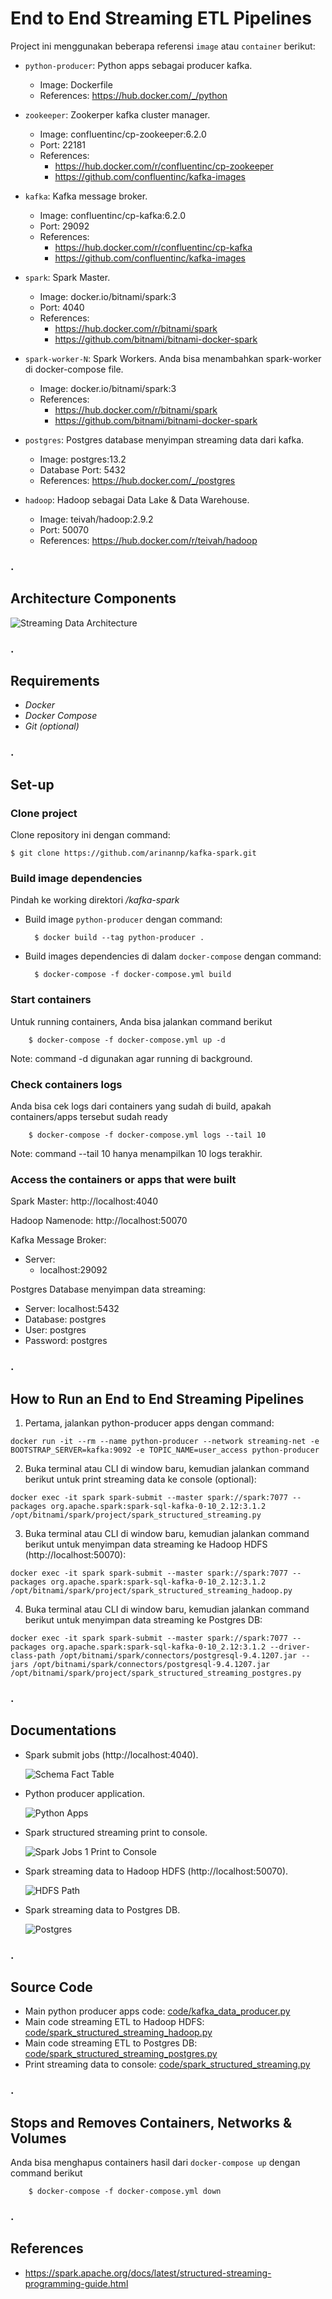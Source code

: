 # End to End Streaming ETL Pipelines

Project ini menggunakan beberapa referensi `image` atau `container` berikut:

* `python-producer`: Python apps sebagai producer kafka.
    * Image: Dockerfile
    * References: https://hub.docker.com/_/python

* `zookeeper`: Zookerper kafka cluster manager.
    * Image: confluentinc/cp-zookeeper:6.2.0
    * Port: 22181
    * References: 
        * https://hub.docker.com/r/confluentinc/cp-zookeeper
        * https://github.com/confluentinc/kafka-images

* `kafka`: Kafka message broker.
    * Image: confluentinc/cp-kafka:6.2.0
    * Port: 29092
    * References: 
        * https://hub.docker.com/r/confluentinc/cp-kafka
        * https://github.com/confluentinc/kafka-images

* `spark`: Spark Master.
    * Image: docker.io/bitnami/spark:3
    * Port: 4040
    * References: 
        * https://hub.docker.com/r/bitnami/spark 
        * https://github.com/bitnami/bitnami-docker-spark        

* `spark-worker-N`: Spark Workers. Anda bisa menambahkan spark-worker di docker-compose file.
    * Image: docker.io/bitnami/spark:3
    * References: 
        * https://hub.docker.com/r/bitnami/spark 
        * https://github.com/bitnami/bitnami-docker-spark

* `postgres`: Postgres database menyimpan streaming data dari kafka.
    * Image: postgres:13.2
    * Database Port: 5432
    * References: https://hub.docker.com/_/postgres

* `hadoop`: Hadoop sebagai Data Lake & Data Warehouse.
    * Image: teivah/hadoop:2.9.2
    * Port: 50070
    * References: https://hub.docker.com/r/teivah/hadoop


### .
## Architecture Components

![](./docs/architecture.png "Streaming Data Architecture")


### .
## Requirements

- *Docker*
- *Docker Compose*
- *Git (optional)*


### .
## Set-up

### Clone project

Clone repository ini dengan command:

    $ git clone https://github.com/arinannp/kafka-spark.git


### Build image dependencies

Pindah ke working direktori */kafka-spark*

- Build image `python-producer` dengan command:

        $ docker build --tag python-producer .
    
- Build images dependencies di dalam `docker-compose` dengan command:
        
        $ docker-compose -f docker-compose.yml build


### Start containers

Untuk running containers, Anda bisa jalankan command berikut
        
        $ docker-compose -f docker-compose.yml up -d

Note: command -d digunakan agar running di background.


### Check containers logs

Anda bisa cek logs dari containers yang sudah di build, apakah containers/apps tersebut sudah ready
        
        $ docker-compose -f docker-compose.yml logs --tail 10

Note: command --tail 10 hanya menampilkan 10 logs terakhir.


### Access the containers or apps that were built

Spark Master: http://localhost:4040

Hadoop Namenode: http://localhost:50070

Kafka Message Broker:
* Server: 
    - localhost:29092

Postgres Database menyimpan data streaming:
* Server: localhost:5432
* Database: postgres
* User: postgres
* Password: postgres


### .
## How to Run an End to End Streaming Pipelines

1. Pertama, jalankan python-producer apps dengan command:
```
docker run -it --rm --name python-producer --network streaming-net -e BOOTSTRAP_SERVER=kafka:9092 -e TOPIC_NAME=user_access python-producer
```

2. Buka terminal atau CLI di window baru, kemudian jalankan command berikut untuk print streaming data ke console (optional):
```
docker exec -it spark spark-submit --master spark://spark:7077 --packages org.apache.spark:spark-sql-kafka-0-10_2.12:3.1.2 /opt/bitnami/spark/project/spark_structured_streaming.py
```

3. Buka terminal atau CLI di window baru, kemudian jalankan command berikut untuk menyimpan data streaming ke Hadoop HDFS (http://localhost:50070):
```
docker exec -it spark spark-submit --master spark://spark:7077 --packages org.apache.spark:spark-sql-kafka-0-10_2.12:3.1.2 /opt/bitnami/spark/project/spark_structured_streaming_hadoop.py
```

4. Buka terminal atau CLI di window baru, kemudian jalankan command berikut untuk menyimpan data streaming ke Postgres DB:
```
docker exec -it spark spark-submit --master spark://spark:7077 --packages org.apache.spark:spark-sql-kafka-0-10_2.12:3.1.2 --driver-class-path /opt/bitnami/spark/connectors/postgresql-9.4.1207.jar --jars /opt/bitnami/spark/connectors/postgresql-9.4.1207.jar /opt/bitnami/spark/project/spark_structured_streaming_postgres.py
```


### .
## Documentations

- Spark submit jobs (http://localhost:4040).

    ![](./docs/spark-jobs.png "Schema Fact Table")

- Python producer application.

    ![](./docs/python-apps.png "Python Apps")

- Spark structured streaming print to console.

    ![](./docs/spark-console.png "Spark Jobs 1 Print to Console")

- Spark streaming data to Hadoop HDFS (http://localhost:50070).

    ![](./docs/hadoop-path.png "HDFS Path")

- Spark streaming data to Postgres DB.

    ![](./docs/postgres.png "Postgres")


### .
## Source Code
- Main python producer apps code: [code/kafka_data_producer.py](https://github.com/arinannp/kafka-spark/blob/main/code/kafka_data_producer.py)
- Main code streaming ETL to Hadoop HDFS: [code/spark_structured_streaming_hadoop.py](https://github.com/arinannp/kafka-spark/blob/main/code/spark_structured_streaming_hadoop.py)
- Main code streaming ETL to Postgres DB: [code/spark_structured_streaming_postgres.py](https://github.com/arinannp/kafka-spark/blob/main/code/spark_structured_streaming_postgres.py)
- Print streaming data to console: [code/spark_structured_streaming.py](https://github.com/arinannp/kafka-spark/blob/main/code/spark_structured_streaming.py)


### .
## Stops and Removes Containers, Networks & Volumes
Anda bisa menghapus containers hasil dari `docker-compose up` dengan command berikut
        
        $ docker-compose -f docker-compose.yml down


### .
## References
* https://spark.apache.org/docs/latest/structured-streaming-programming-guide.html